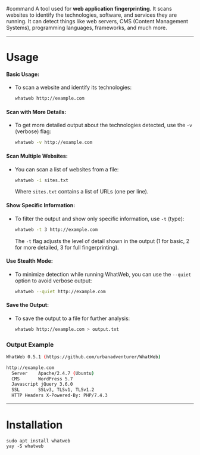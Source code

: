 #command 
A tool used for **web application fingerprinting**. It scans websites to identify the technologies, software, and services they are running. It can detect things like web servers, CMS (Content Management Systems), programming languages, frameworks, and much more.

---
# Usage

#### **Basic Usage:**
- To scan a website and identify its technologies:
    ```bash
    whatweb http://example.com
    ```
#### **Scan with More Details:**
- To get more detailed output about the technologies detected, use the `-v` (verbose) flag:
    ```bash
    whatweb -v http://example.com
    ```
#### **Scan Multiple Websites:**
- You can scan a list of websites from a file:
    ```bash
    whatweb -i sites.txt
    ```
    Where `sites.txt` contains a list of URLs (one per line).
#### **Show Specific Information:**
- To filter the output and show only specific information, use `-t` (type):
    ```bash
    whatweb -t 3 http://example.com
    ```
   The `-t` flag adjusts the level of detail shown in the output (1 for basic, 2 for more detailed, 3 for full fingerprinting).
#### **Use Stealth Mode:**
- To minimize detection while running WhatWeb, you can use the `--quiet` option to avoid verbose output:
    ```bash
    whatweb --quiet http://example.com
    ```
#### **Save the Output:**
- To save the output to a file for further analysis:
    ```bash
    whatweb http://example.com > output.txt
    ```
### **Output Example**
```bash
WhatWeb 0.5.1 (https://github.com/urbanadventurer/WhatWeb)

http://example.com
  Server    Apache/2.4.7 (Ubuntu)
  CMS       WordPress 5.7
  Javascript jQuery 3.6.0
  SSL       SSLv3, TLSv1, TLSv1.2
  HTTP Headers X-Powered-By: PHP/7.4.3
```
---
# Installation
```
sudo apt install whatweb
yay -S whatweb
```
